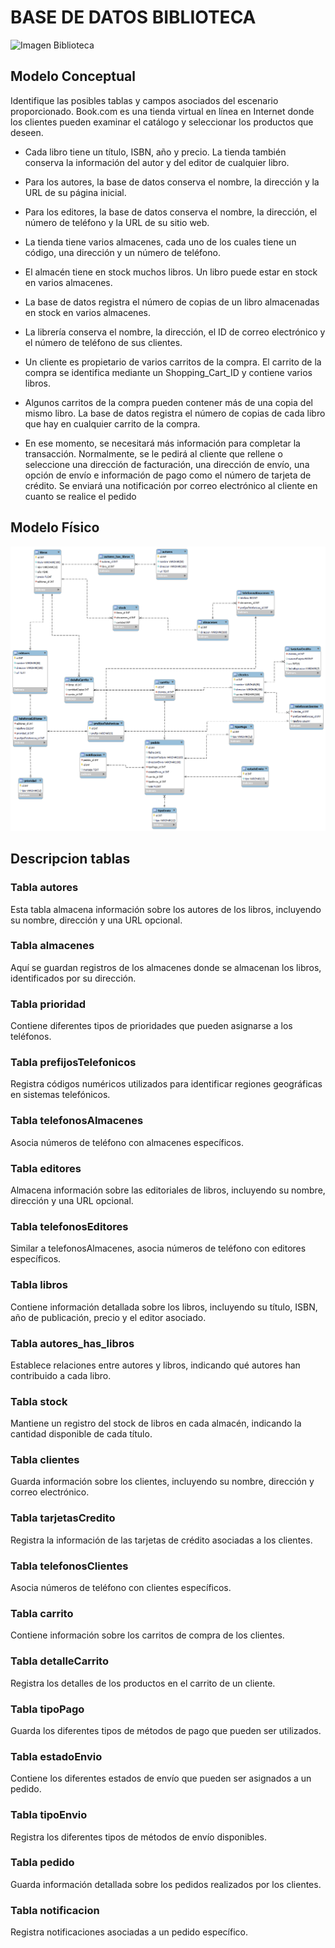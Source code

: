 

# BASE DE DATOS BIBLIOTECA

![Imagen Biblioteca](https://www.comunidadbaratz.com/wp-content/uploads/La-biblioteca-es-inclusion-social-e-igualdad-de-oportunidades.jpg)

## Modelo Conceptual 

Identifique las posibles tablas y campos asociados del escenario proporcionado. Book.com es una tienda virtual en línea en Internet donde los clientes pueden examinar el catálogo y seleccionar los productos que deseen. 

- Cada libro tiene un título, ISBN, año y precio. La tienda también conserva la información del autor y del editor de cualquier libro. 

- Para los autores, la base de datos conserva el nombre, la dirección y la URL de su página inicial. 

- Para los editores, la base de datos conserva el nombre, la dirección, el número de teléfono y la URL de su sitio web. 

- La tienda tiene varios almacenes, cada uno de los cuales tiene un código, una dirección y un número de teléfono. 

- El almacén tiene en stock muchos libros. Un libro puede estar en stock en varios almacenes. 

- La base de datos registra el número de copias de un libro almacenadas en stock en varios almacenes. 

- La librería conserva el nombre, la dirección, el ID de correo electrónico y el número de teléfono de sus clientes. 

- Un cliente es propietario de varios carritos de la compra. El carrito de la compra se identifica mediante un Shopping_Cart_ID y contiene varios libros. 

- Algunos carritos de la compra pueden contener más de una copia del mismo libro. La base de datos registra el número de copias de cada libro que hay en cualquier carrito de la compra. 

- En ese momento, se necesitará más información para completar la transacción. Normalmente, se le pedirá al cliente que rellene o seleccione una dirección de facturación, una dirección de envío, una opción de envío e información de pago como el número de tarjeta de crédito. Se enviará una notificación por correo electrónico al cliente en cuanto se realice el pedido

## Modelo Físico


![Modelo Fisico](./images/libreria.png)

## Descripcion tablas

### Tabla autores
Esta tabla almacena información sobre los autores de los libros, incluyendo su nombre, dirección y una URL opcional.

### Tabla almacenes
Aquí se guardan registros de los almacenes donde se almacenan los libros, identificados por su dirección.

### Tabla prioridad
Contiene diferentes tipos de prioridades que pueden asignarse a los teléfonos.

### Tabla prefijosTelefonicos
Registra códigos numéricos utilizados para identificar regiones geográficas en sistemas telefónicos.

### Tabla telefonosAlmacenes
Asocia números de teléfono con almacenes específicos.

### Tabla editores
Almacena información sobre las editoriales de libros, incluyendo su nombre, dirección y una URL opcional.

### Tabla telefonosEditores
Similar a telefonosAlmacenes, asocia números de teléfono con editores específicos.

### Tabla libros
Contiene información detallada sobre los libros, incluyendo su título, ISBN, año de publicación, precio y el editor asociado.

### Tabla autores_has_libros
Establece relaciones entre autores y libros, indicando qué autores han contribuido a cada libro.

### Tabla stock
Mantiene un registro del stock de libros en cada almacén, indicando la cantidad disponible de cada título.

### Tabla clientes
Guarda información sobre los clientes, incluyendo su nombre, dirección y correo electrónico.

### Tabla tarjetasCredito
Registra la información de las tarjetas de crédito asociadas a los clientes.

### Tabla telefonosClientes
Asocia números de teléfono con clientes específicos.

### Tabla carrito
Contiene información sobre los carritos de compra de los clientes.

### Tabla detalleCarrito
Registra los detalles de los productos en el carrito de un cliente.

### Tabla tipoPago
Guarda los diferentes tipos de métodos de pago que pueden ser utilizados.

### Tabla estadoEnvio
Contiene los diferentes estados de envío que pueden ser asignados a un pedido.

### Tabla tipoEnvio
Registra los diferentes tipos de métodos de envío disponibles.

### Tabla pedido
Guarda información detallada sobre los pedidos realizados por los clientes.

### Tabla notificacion
Registra notificaciones asociadas a un pedido específico.
